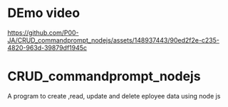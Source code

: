 
# DEmo video
https://github.com/P00-JA/CRUD_commandprompt_nodejs/assets/148937443/90ed2f2e-c235-4820-963d-39879df1945c

# CRUD_commandprompt_nodejs
A program to create ,read, update and delete eployee data using node js
